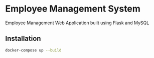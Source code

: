 # Employee Management System
Employee Management Web Application built using Flask and MySQL 


## Installation

```bash
docker-compose up --build


 